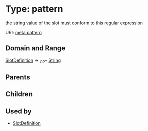 
# Type: pattern


the string value of the slot must conform to this regular expression

URI: [meta:pattern](https://w3id.org/biolink/biolinkml/meta/pattern)


## Domain and Range

[SlotDefinition](SlotDefinition.md) ->  <sub>OPT</sub> [String](types/String.md)

## Parents


## Children


## Used by

 * [SlotDefinition](SlotDefinition.md)
